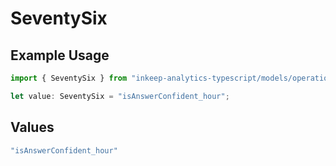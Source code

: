 # SeventySix

## Example Usage

```typescript
import { SeventySix } from "inkeep-analytics-typescript/models/operations";

let value: SeventySix = "isAnswerConfident_hour";
```

## Values

```typescript
"isAnswerConfident_hour"
```